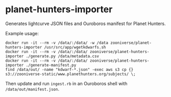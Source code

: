 # planet-hunters-importer

Generates lightcurve JSON files and Ouroboros manifest for Planet Hunters.

Example usage:

```
docker run -it --rm -v /data/:/data/ -w /data zooniverse/planet-hunters-importer /usr/src/app/wgetkdwarfs.sh
docker run -it --rm -v /data/:/data/ zooniverse/planet-hunters-importer ./generate.py /data/metadata.csv
docker run -it --rm -v /data/:/data/ zooniverse/planet-hunters-importer ./generate-manifest.py
find /data/out/ -name "kdwarf-*.json" -exec aws s3 cp {} s3://zooniverse-static/www.planethunters.org/subjects/ \;
```

Then update and run `ingest.rb` in an Ouroboros shell with `/data/out/manifest.json`.
